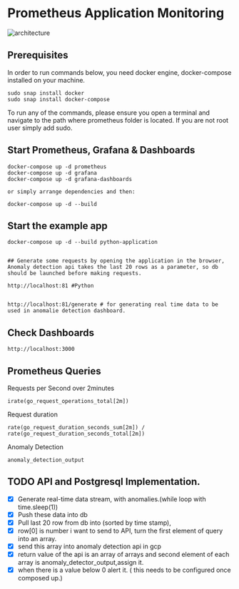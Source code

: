 # Prometheus Application Monitoring
![architecture](https://user-images.githubusercontent.com/69651222/110786058-bdfd9400-827c-11eb-9341-979fc3d73dd3.jpg)
## Prerequisites
In order to run commands below, you need docker engine, docker-compose installed on your machine.

```
sudo snap install docker
sudo snap install docker-compose

```


To run any of the commands, please ensure you open a terminal and navigate to the path where prometheus folder is located. If you are not root user simply add sudo.

## Start Prometheus, Grafana & Dashboards

```
docker-compose up -d prometheus
docker-compose up -d grafana
docker-compose up -d grafana-dashboards

or simply arrange dependencies and then:

docker-compose up -d --build
```

## Start the example app


```
docker-compose up -d --build python-application


## Generate some requests by opening the application in the browser, Anomaly detection api takes the last 20 rows as a parameter, so db should be launched before making requests.

http://localhost:81 #Python


http://localhost:81/generate # for generating real time data to be used in anomalie detection dashboard.

```
## Check Dashboards
```
http://localhost:3000

```
## Prometheus Queries

Requests per Second over 2minutes
```
irate(go_request_operations_total[2m])
```
Request duration
```
rate(go_request_duration_seconds_sum[2m]) / rate(go_request_duration_seconds_total[2m])
```

Anomaly Detection

```
anomaly_detection_output
```


## TODO API and Postgresql Implementation.

- [x] Generate real-time data stream, with anomalies.(while loop with time.sleep(1))
- [x] Push these data into db
- [x] Pull last 20 row from db into (sorted by time stamp),
- [x] row[0] is number i want to send to API, turn the first element of query into an array.
- [x] send this array into anomaly detection api in gcp
- [x] return value of the api is an array of arrays and second element of each array is anomaly_detector_output,assign it.
- [x] when there is a value below 0 alert it. ( this needs to be configured once composed up.)
